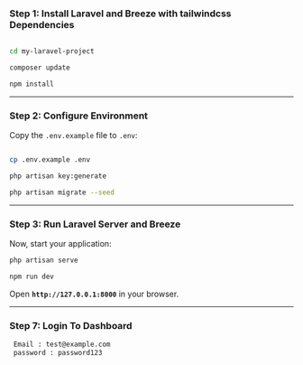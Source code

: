 
### **Step 1: Install Laravel and Breeze with tailwindcss Dependencies**

```bash

cd my-laravel-project

composer update

npm install 

```

---

### **Step 2: Configure Environment**

Copy the `.env.example` file to `.env`:

```bash

cp .env.example .env

php artisan key:generate

php artisan migrate --seed

```

---

### **Step 3: Run Laravel Server and Breeze**

Now, start your application:

```bash 
php artisan serve
```

```bash 
npm run dev
```

Open **`http://127.0.0.1:8000`** in your browser.

---

### **Step 7: Login To Dashboard**

```bash
 Email : test@example.com
 password : password123
```
